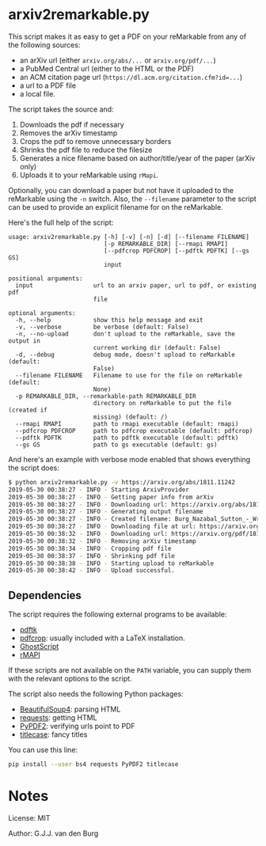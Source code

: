 # arxiv2remarkable.py

This script makes it as easy to get a PDF on your reMarkable from any of the 
following sources:

- an arXiv url (either ``arxiv.org/abs/...`` or ``arxiv.org/pdf/...``)
- a PubMed Central url (either to the HTML or the PDF)
- an ACM citation page url (``https://dl.acm.org/citation.cfm?id=...``)
- a url to a PDF file
- a local file.

The script takes the source and:

1. Downloads the pdf if necessary
2. Removes the arXiv timestamp
3. Crops the pdf to remove unnecessary borders
4. Shrinks the pdf file to reduce the filesize
5. Generates a nice filename based on author/title/year of the paper (arXiv 
   only)
6. Uploads it to your reMarkable using ``rMapi``.

Optionally, you can download a paper but not have it uploaded to the 
reMarkable using the ``-n`` switch. Also, the ``--filename`` parameter to the 
script can be used to provide an explicit filename for on the reMarkable.

Here's the full help of the script:

```text
usage: arxiv2remarkable.py [-h] [-v] [-n] [-d] [--filename FILENAME]
                           [-p REMARKABLE_DIR] [--rmapi RMAPI]
                           [--pdfcrop PDFCROP] [--pdftk PDFTK] [--gs GS]
                           input

positional arguments:
  input                 url to an arxiv paper, url to pdf, or existing pdf
                        file

optional arguments:
  -h, --help            show this help message and exit
  -v, --verbose         be verbose (default: False)
  -n, --no-upload       don't upload to the reMarkable, save the output in
                        current working dir (default: False)
  -d, --debug           debug mode, doesn't upload to reMarkable (default:
                        False)
  --filename FILENAME   Filename to use for the file on reMarkable (default:
                        None)
  -p REMARKABLE_DIR, --remarkable-path REMARKABLE_DIR
                        directory on reMarkable to put the file (created if
                        missing) (default: /)
  --rmapi RMAPI         path to rmapi executable (default: rmapi)
  --pdfcrop PDFCROP     path to pdfcrop executable (default: pdfcrop)
  --pdftk PDFTK         path to pdftk executable (default: pdftk)
  --gs GS               path to gs executable (default: gs)
```

And here's an example with verbose mode enabled that shows everything the 
script does:

```bash
$ python arxiv2remarkable.py -v https://arxiv.org/abs/1811.11242
2019-05-30 00:38:27 - INFO - Starting ArxivProvider
2019-05-30 00:38:27 - INFO - Getting paper info from arXiv
2019-05-30 00:38:27 - INFO - Downloading url: https://arxiv.org/abs/1811.11242
2019-05-30 00:38:27 - INFO - Generating output filename
2019-05-30 00:38:27 - INFO - Created filename: Burg_Nazabal_Sutton_-_Wrangling_Messy_CSV_Files_by_Detecting_Row_and_Type_Patterns_2018.pdf
2019-05-30 00:38:27 - INFO - Downloading file at url: https://arxiv.org/pdf/1811.11242.pdf
2019-05-30 00:38:32 - INFO - Downloading url: https://arxiv.org/pdf/1811.11242.pdf
2019-05-30 00:38:32 - INFO - Removing arXiv timestamp
2019-05-30 00:38:34 - INFO - Cropping pdf file
2019-05-30 00:38:37 - INFO - Shrinking pdf file
2019-05-30 00:38:38 - INFO - Starting upload to reMarkable
2019-05-30 00:38:42 - INFO - Upload successful.
```

## Dependencies

The script requires the following external programs to be available:

- [pdftk](https://www.pdflabs.com/tools/pdftk-the-pdf-toolkit/)
- [pdfcrop](https://ctan.org/pkg/pdfcrop?lang=en): usually included with a 
  LaTeX installation.
- [GhostScript](https://www.ghostscript.com/)
- [rMAPI](https://github.com/juruen/rmapi)

If these scripts are not available on the ``PATH`` variable, you can supply them 
with the relevant options to the script.

The script also needs the following Python packages:

- [BeautifulSoup4](https://pypi.org/project/beautifulsoup4/): parsing HTML
- [requests](https://pypi.org/project/requests/): getting HTML
- [PyPDF2](https://github.com/mstamy2/PyPDF2): verifying urls point to PDF
- [titlecase](https://pypi.org/project/titlecase/): fancy titles

You can use this line:

```bash
pip install --user bs4 requests PyPDF2 titlecase
```

# Notes

License: MIT

Author: G.J.J. van den Burg
